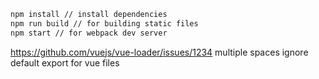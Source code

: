 ```bash
npm install // install dependencies
npm run build // for building static files
npm start // for webpack dev server
```
https://github.com/vuejs/vue-loader/issues/1234
multiple spaces
ignore default export for vue files
